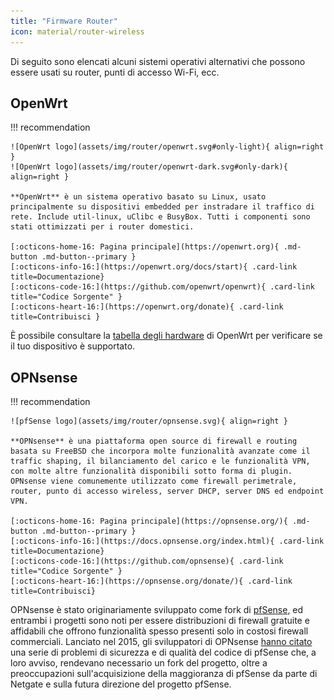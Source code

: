 ```yaml
---
title: "Firmware Router"
icon: material/router-wireless
---
```


Di seguito sono elencati alcuni sistemi operativi alternativi che possono essere usati su router, punti di accesso Wi-Fi, ecc.

## OpenWrt

!!! recommendation

    ![OpenWrt logo](assets/img/router/openwrt.svg#only-light){ align=right }
    ![OpenWrt logo](assets/img/router/openwrt-dark.svg#only-dark){ align=right }
    
    **OpenWrt** è un sistema operativo basato su Linux, usato principalmente su dispositivi embedded per instradare il traffico di rete. Include util-linux, uClibc e BusyBox. Tutti i componenti sono stati ottimizzati per i router domestici.
    
    [:octicons-home-16: Pagina principale](https://openwrt.org){ .md-button .md-button--primary }
    [:octicons-info-16:](https://openwrt.org/docs/start){ .card-link title=Documentazione}
    [:octicons-code-16:](https://github.com/openwrt/openwrt){ .card-link title="Codice Sorgente" }
    [:octicons-heart-16:](https://openwrt.org/donate){ .card-link title=Contribuisci }

È possibile consultare la [tabella degli hardware](https://openwrt.org/toh/start) di OpenWrt per verificare se il tuo dispositivo è supportato.

## OPNsense

!!! recommendation

    ![pfSense logo](assets/img/router/opnsense.svg){ align=right }
    
    **OPNsense** è una piattaforma open source di firewall e routing basata su FreeBSD che incorpora molte funzionalità avanzate come il traffic shaping, il bilanciamento del carico e le funzionalità VPN, con molte altre funzionalità disponibili sotto forma di plugin. OPNsense viene comunemente utilizzato come firewall perimetrale, router, punto di accesso wireless, server DHCP, server DNS ed endpoint VPN.
    
    [:octicons-home-16: Pagina principale](https://opnsense.org/){ .md-button .md-button--primary }
    [:octicons-info-16:](https://docs.opnsense.org/index.html){ .card-link title=Documentazione}
    [:octicons-code-16:](https://github.com/opnsense){ .card-link title="Codice Sorgente" }
    [:octicons-heart-16:](https://opnsense.org/donate/){ .card-link title=Contribuisci}

OPNsense è stato originariamente sviluppato come fork di [pfSense](https://en.wikipedia.org/wiki/PfSense), ed entrambi i progetti sono noti per essere distribuzioni di firewall gratuite e affidabili che offrono funzionalità spesso presenti solo in costosi firewall commerciali. Lanciato nel 2015, gli sviluppatori di OPNsense [hanno citato](https://docs.opnsense.org/history/thefork.html) una serie di problemi di sicurezza e di qualità del codice di pfSense che, a loro avviso, rendevano necessario un fork del progetto, oltre a preoccupazioni sull'acquisizione della maggioranza di pfSense da parte di Netgate e sulla futura direzione del progetto pfSense.
